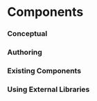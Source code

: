 # Components

### Conceptual

### Authoring

### Existing Components

### Using External Libraries

